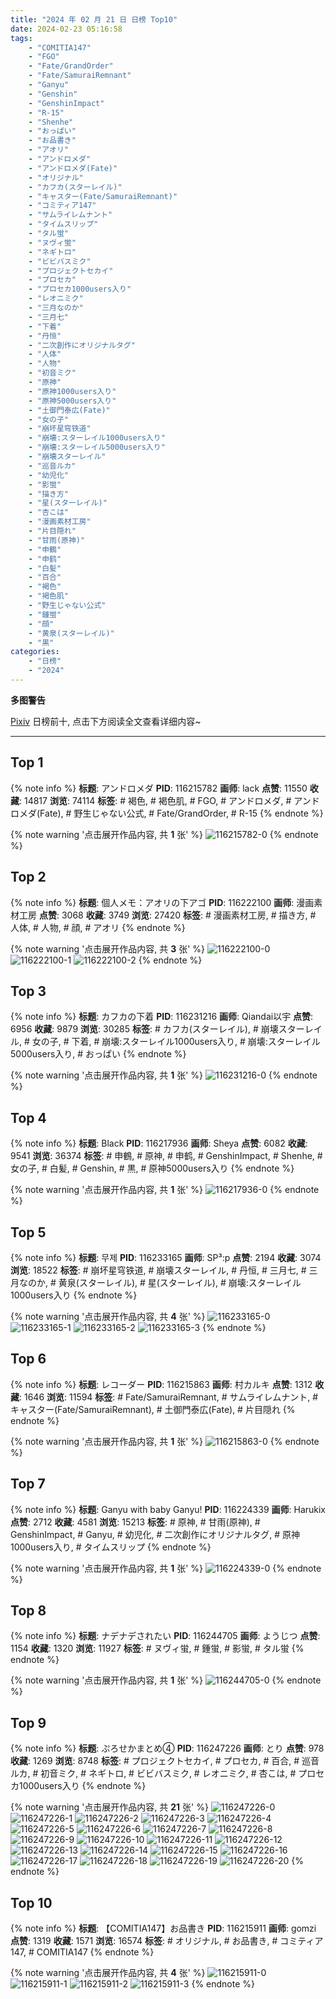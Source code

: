 ```yaml
---
title: "2024 年 02 月 21 日 日榜 Top10"
date: 2024-02-23 05:16:58
tags:
    - "COMITIA147"
    - "FGO"
    - "Fate/GrandOrder"
    - "Fate/SamuraiRemnant"
    - "Ganyu"
    - "Genshin"
    - "GenshinImpact"
    - "R-15"
    - "Shenhe"
    - "おっぱい"
    - "お品書き"
    - "アオリ"
    - "アンドロメダ"
    - "アンドロメダ(Fate)"
    - "オリジナル"
    - "カフカ(スターレイル)"
    - "キャスター(Fate/SamuraiRemnant)"
    - "コミティア147"
    - "サムライレムナント"
    - "タイムスリップ"
    - "タル蛍"
    - "ヌヴィ蛍"
    - "ネギトロ"
    - "ビビバスミク"
    - "プロジェクトセカイ"
    - "プロセカ"
    - "プロセカ1000users入り"
    - "レオニミク"
    - "三月なのか"
    - "三月七"
    - "下着"
    - "丹恒"
    - "二次創作にオリジナルタグ"
    - "人体"
    - "人物"
    - "初音ミク"
    - "原神"
    - "原神1000users入り"
    - "原神5000users入り"
    - "土御門泰広(Fate)"
    - "女の子"
    - "崩坏星穹铁道"
    - "崩壊:スターレイル1000users入り"
    - "崩壊:スターレイル5000users入り"
    - "崩壊スターレイル"
    - "巡音ルカ"
    - "幼児化"
    - "影蛍"
    - "描き方"
    - "星(スターレイル)"
    - "杏こは"
    - "漫画素材工房"
    - "片目隠れ"
    - "甘雨(原神)"
    - "申鶴"
    - "申鹤"
    - "白髪"
    - "百合"
    - "褐色"
    - "褐色肌"
    - "野生じゃない公式"
    - "鍾蛍"
    - "顔"
    - "黄泉(スターレイル)"
    - "黒"
categories:
    - "日榜"
    - "2024"
---
```


<i class="fa fa-triangle-exclamation"></i>**多图警告**<i class="fa fa-triangle-exclamation"></i>

[Pixiv](https://www.pixiv.net/) 日榜前十, 点击下方阅读全文查看详细内容~

<!-- more -->

---

## Top 1

{% note info %}
**标题**: アンドロメダ
**PID**: 116215782 **画师**: lack
**点赞**: 11550 **收藏**: 14817 **浏览**: 74114
**标签**: # 褐色, # 褐色肌, # FGO, # アンドロメダ, # アンドロメダ(Fate), # 野生じゃない公式, # Fate/GrandOrder, # R-15
{% endnote %}

{% note warning '点击展开作品内容, 共 **1** 张' %}
![116215782-0](https://i.pixiv.re/img-original/img/2024/02/20/00/00/13/116215782_p0.png)
{% endnote %}

## Top 2

{% note info %}
**标题**: 個人メモ：アオリの下アゴ
**PID**: 116222100 **画师**: 漫画素材工房
**点赞**: 3068 **收藏**: 3749 **浏览**: 27420
**标签**: # 漫画素材工房, # 描き方, # 人体, # 人物, # 顔, # アオリ
{% endnote %}

{% note warning '点击展开作品内容, 共 **3** 张' %}
![116222100-0](https://i.pixiv.re/img-original/img/2024/02/20/06/00/04/116222100_p0.jpg)
![116222100-1](https://i.pixiv.re/img-original/img/2024/02/20/06/00/04/116222100_p1.jpg)
![116222100-2](https://i.pixiv.re/img-original/img/2024/02/20/06/00/04/116222100_p2.jpg)
{% endnote %}

## Top 3

{% note info %}
**标题**: カフカの下着
**PID**: 116231216 **画师**: Qiandai以宇
**点赞**: 6956 **收藏**: 9879 **浏览**: 30285
**标签**: # カフカ(スターレイル), # 崩壊スターレイル, # 女の子, # 下着, # 崩壊:スターレイル1000users入り, # 崩壊:スターレイル5000users入り, # おっぱい
{% endnote %}

{% note warning '点击展开作品内容, 共 **1** 张' %}
![116231216-0](https://i.pixiv.re/img-original/img/2024/02/20/16/58/11/116231216_p0.png)
{% endnote %}

## Top 4

{% note info %}
**标题**: Black
**PID**: 116217936 **画师**: Sheya
**点赞**: 6082 **收藏**: 9541 **浏览**: 36374
**标签**: # 申鶴, # 原神, # 申鹤, # GenshinImpact, # Shenhe, # 女の子, # 白髪, # Genshin, # 黒, # 原神5000users入り
{% endnote %}

{% note warning '点击展开作品内容, 共 **1** 张' %}
![116217936-0](https://i.pixiv.re/img-original/img/2024/02/20/01/01/06/116217936_p0.jpg)
{% endnote %}

## Top 5

{% note info %}
**标题**: 무제
**PID**: 116233165 **画师**: SP³:p
**点赞**: 2194 **收藏**: 3074 **浏览**: 18522
**标签**: # 崩坏星穹铁道, # 崩壊スターレイル, # 丹恒, # 三月七, # 三月なのか, # 黄泉(スターレイル), # 星(スターレイル), # 崩壊:スターレイル1000users入り
{% endnote %}

{% note warning '点击展开作品内容, 共 **4** 张' %}
![116233165-0](https://i.pixiv.re/img-original/img/2024/02/20/18/26/21/116233165_p0.png)
![116233165-1](https://i.pixiv.re/img-original/img/2024/02/20/18/26/21/116233165_p1.png)
![116233165-2](https://i.pixiv.re/img-original/img/2024/02/20/18/26/21/116233165_p2.png)
![116233165-3](https://i.pixiv.re/img-original/img/2024/02/20/18/26/21/116233165_p3.png)
{% endnote %}

## Top 6

{% note info %}
**标题**: レコーダー
**PID**: 116215863 **画师**: 村カルキ
**点赞**: 1312 **收藏**: 1646 **浏览**: 11594
**标签**: # Fate/SamuraiRemnant, # サムライレムナント, # キャスター(Fate/SamuraiRemnant), # 土御門泰広(Fate), # 片目隠れ
{% endnote %}

{% note warning '点击展开作品内容, 共 **1** 张' %}
![116215863-0](https://i.pixiv.re/img-original/img/2024/02/20/00/00/26/116215863_p0.jpg)
{% endnote %}

## Top 7

{% note info %}
**标题**: Ganyu with baby Ganyu!
**PID**: 116224339 **画师**: Harukix
**点赞**: 2712 **收藏**: 4581 **浏览**: 15213
**标签**: # 原神, # 甘雨(原神), # GenshinImpact, # Ganyu, # 幼児化, # 二次創作にオリジナルタグ, # 原神1000users入り, # タイムスリップ
{% endnote %}

{% note warning '点击展开作品内容, 共 **1** 张' %}
![116224339-0](https://i.pixiv.re/img-original/img/2024/02/20/09/11/26/116224339_p0.png)
{% endnote %}

## Top 8

{% note info %}
**标题**: ナデナデされたい
**PID**: 116244705 **画师**: ようじつ
**点赞**: 1154 **收藏**: 1320 **浏览**: 11927
**标签**: # ヌヴィ蛍, # 鍾蛍, # 影蛍, # タル蛍
{% endnote %}

{% note warning '点击展开作品内容, 共 **1** 张' %}
![116244705-0](https://i.pixiv.re/img-original/img/2024/02/21/00/30/00/116244705_p0.jpg)
{% endnote %}

## Top 9

{% note info %}
**标题**: ぷろせかまとめ④
**PID**: 116247226 **画师**: とり
**点赞**: 978 **收藏**: 1269 **浏览**: 8748
**标签**: # プロジェクトセカイ, # プロセカ, # 百合, # 巡音ルカ, # 初音ミク, # ネギトロ, # ビビバスミク, # レオニミク, # 杏こは, # プロセカ1000users入り
{% endnote %}

{% note warning '点击展开作品内容, 共 **21** 张' %}
![116247226-0](https://i.pixiv.re/img-original/img/2024/02/21/02/26/30/116247226_p0.png)
![116247226-1](https://i.pixiv.re/img-original/img/2024/02/21/02/26/30/116247226_p1.png)
![116247226-2](https://i.pixiv.re/img-original/img/2024/02/21/02/26/30/116247226_p2.png)
![116247226-3](https://i.pixiv.re/img-original/img/2024/02/21/02/26/30/116247226_p3.png)
![116247226-4](https://i.pixiv.re/img-original/img/2024/02/21/02/26/30/116247226_p4.png)
![116247226-5](https://i.pixiv.re/img-original/img/2024/02/21/02/26/30/116247226_p5.png)
![116247226-6](https://i.pixiv.re/img-original/img/2024/02/21/02/26/30/116247226_p6.png)
![116247226-7](https://i.pixiv.re/img-original/img/2024/02/21/02/26/30/116247226_p7.png)
![116247226-8](https://i.pixiv.re/img-original/img/2024/02/21/02/26/30/116247226_p8.png)
![116247226-9](https://i.pixiv.re/img-original/img/2024/02/21/02/26/30/116247226_p9.png)
![116247226-10](https://i.pixiv.re/img-original/img/2024/02/21/02/26/30/116247226_p10.png)
![116247226-11](https://i.pixiv.re/img-original/img/2024/02/21/02/26/30/116247226_p11.png)
![116247226-12](https://i.pixiv.re/img-original/img/2024/02/21/02/26/30/116247226_p12.png)
![116247226-13](https://i.pixiv.re/img-original/img/2024/02/21/02/26/30/116247226_p13.png)
![116247226-14](https://i.pixiv.re/img-original/img/2024/02/21/02/26/30/116247226_p14.png)
![116247226-15](https://i.pixiv.re/img-original/img/2024/02/21/02/26/30/116247226_p15.png)
![116247226-16](https://i.pixiv.re/img-original/img/2024/02/21/02/26/30/116247226_p16.png)
![116247226-17](https://i.pixiv.re/img-original/img/2024/02/21/02/26/30/116247226_p17.png)
![116247226-18](https://i.pixiv.re/img-original/img/2024/02/21/02/26/30/116247226_p18.png)
![116247226-19](https://i.pixiv.re/img-original/img/2024/02/21/02/26/30/116247226_p19.png)
![116247226-20](https://i.pixiv.re/img-original/img/2024/02/21/02/26/30/116247226_p20.png)
{% endnote %}

## Top 10

{% note info %}
**标题**: 【COMITIA147】お品書き
**PID**: 116215911 **画师**: gomzi
**点赞**: 1319 **收藏**: 1571 **浏览**: 16574
**标签**: # オリジナル, # お品書き, # コミティア147, # COMITIA147
{% endnote %}

{% note warning '点击展开作品内容, 共 **4** 张' %}
![116215911-0](https://i.pixiv.re/img-original/img/2024/02/20/00/00/38/116215911_p0.jpg)
![116215911-1](https://i.pixiv.re/img-original/img/2024/02/20/00/00/38/116215911_p1.jpg)
![116215911-2](https://i.pixiv.re/img-original/img/2024/02/20/00/00/38/116215911_p2.jpg)
![116215911-3](https://i.pixiv.re/img-original/img/2024/02/20/00/00/38/116215911_p3.jpg)
{% endnote %}
